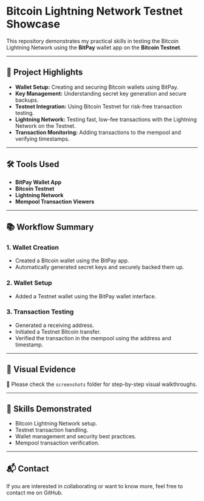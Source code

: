 # Bitcoin Lightning Network Testnet Showcase

This repository demonstrates my practical skills in testing the Bitcoin Lightning Network using the **BitPay** wallet app on the **Bitcoin Testnet**.

---

## 🚀 Project Highlights

- **Wallet Setup:** Creating and securing Bitcoin wallets using BitPay.
- **Key Management:** Understanding secret key generation and secure backups.
- **Testnet Integration:** Using Bitcoin Testnet for risk-free transaction testing.
- **Lightning Network:** Testing fast, low-fee transactions with the Lightning Network on the Testnet.
- **Transaction Monitoring:** Adding transactions to the mempool and verifying timestamps.

---

## 🛠️ Tools Used

- **BitPay Wallet App**
- **Bitcoin Testnet**
- **Lightning Network**
- **Mempool Transaction Viewers**

---

## 📚 Workflow Summary

### 1. Wallet Creation
- Created a Bitcoin wallet using the BitPay app.
- Automatically generated secret keys and securely backed them up.

### 2. Wallet Setup
- Added a Testnet wallet using the BitPay wallet interface.

### 3. Transaction Testing
- Generated a receiving address.
- Initiated a Testnet Bitcoin transfer.
- Verified the transaction in the mempool using the address and timestamp.

---

## 📸 Visual Evidence
📁 Please check the `screenshots` folder for step-by-step visual walkthroughs.

---

## 🎯 Skills Demonstrated
- Bitcoin Lightning Network setup.
- Testnet transaction handling.
- Wallet management and security best practices.
- Mempool transaction verification.

---

## 📬 Contact
If you are interested in collaborating or want to know more, feel free to contact me on GitHub.
